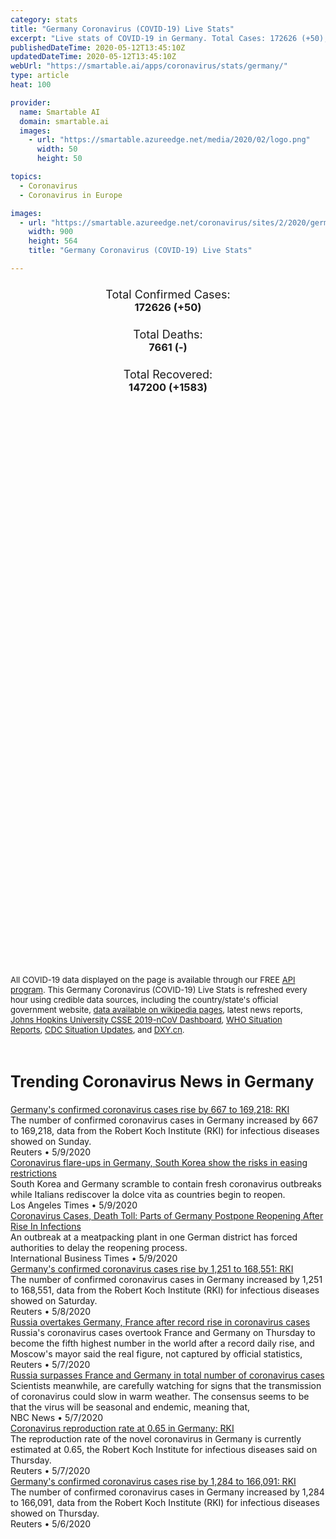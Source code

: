 ```yaml
---
category: stats
title: "Germany Coronavirus (COVID-19) Live Stats"
excerpt: "Live stats of COVID-19 in Germany. Total Cases: 172626 (+50), Deaths: 7661 (-), Recoveries: 147200(+1583)."
publishedDateTime: 2020-05-12T13:45:10Z
updatedDateTime: 2020-05-12T13:45:10Z
webUrl: "https://smartable.ai/apps/coronavirus/stats/germany/"
type: article
heat: 100

provider:
  name: Smartable AI
  domain: smartable.ai
  images:
    - url: "https://smartable.azureedge.net/media/2020/02/logo.png"
      width: 50
      height: 50

topics:
  - Coronavirus
  - Coronavirus in Europe

images:
  - url: "https://smartable.azureedge.net/coronavirus/sites/2/2020/germany.jpg"
    width: 900
    height: 564
    title: "Germany Coronavirus (COVID-19) Live Stats"

---
```

<div class="total-stats" style="text-align: center;">
    <h3>
	    <div style="font-size: 18px; font-weight: 400;">Total Confirmed Cases:</div>
	    172626 (<span class='red'>+50</span>)
    </h3>
    <h3>
	    <div style="font-size: 18px; font-weight: 400;">Total Deaths:</div>
	    7661 (-)
    </h3>
    <h3>
	    <div style="font-size: 18px; font-weight: 400;">Total Recovered:</div>
	    147200 (<span class='green'>+1583</span>)
    </h3>
</div>

<script type="text/javascript" src="https://www.gstatic.com/charts/loader.js"></script>

<div id="time_series_chart" style="width: 100%; height: 400px;"></div>
<script type="text/javascript">
  google.charts.load('current', {'packages':['corechart']});
  google.charts.setOnLoadCallback(drawChart);
  function drawChart() {
    var data = google.visualization.arrayToDataTable([
      ['Date', 'Total Cases', 'Total Deaths', 'Total Recovered'],
      ['1/22/2020', 0, 0, 0],['1/23/2020', 0, 0, 0],['1/24/2020', 0, 0, 0],['1/25/2020', 0, 0, 0],['1/26/2020', 0, 0, 0],['1/27/2020', 1, 0, 0],['1/28/2020', 4, 0, 0],['1/29/2020', 4, 0, 0],['1/30/2020', 4, 0, 0],['1/31/2020', 5, 0, 0],['2/1/2020', 8, 0, 0],['2/2/2020', 10, 0, 0],['2/3/2020', 12, 0, 0],['2/4/2020', 12, 0, 0],['2/5/2020', 12, 0, 0],['2/6/2020', 12, 0, 0],['2/7/2020', 13, 0, 0],['2/8/2020', 13, 0, 0],['2/9/2020', 14, 0, 0],['2/10/2020', 14, 0, 0],['2/11/2020', 16, 0, 0],['2/12/2020', 16, 0, 0],['2/13/2020', 16, 0, 1],['2/14/2020', 16, 0, 1],['2/15/2020', 16, 0, 1],['2/16/2020', 16, 0, 1],['2/17/2020', 16, 0, 1],['2/18/2020', 16, 0, 12],['2/19/2020', 16, 0, 12],['2/20/2020', 16, 0, 12],['2/21/2020', 16, 0, 14],['2/22/2020', 16, 0, 14],['2/23/2020', 16, 0, 14],['2/24/2020', 16, 0, 14],['2/25/2020', 17, 0, 14],['2/26/2020', 27, 0, 15],['2/27/2020', 46, 0, 16],['2/28/2020', 48, 0, 16],['2/29/2020', 79, 0, 16],['3/1/2020', 130, 0, 16],['3/2/2020', 159, 0, 16],['3/3/2020', 196, 0, 16],['3/4/2020', 262, 0, 16],['3/5/2020', 482, 0, 16],['3/6/2020', 670, 0, 17],['3/7/2020', 799, 0, 18],['3/8/2020', 1040, 0, 18],['3/9/2020', 1176, 2, 18],['3/10/2020', 1457, 2, 18],['3/11/2020', 1908, 3, 25],['3/12/2020', 2745, 6, 25],['3/13/2020', 3675, 8, 46],['3/14/2020', 4599, 9, 46],['3/15/2020', 5813, 13, 46],['3/16/2020', 7272, 17, 67],['3/17/2020', 9367, 26, 71],['3/18/2020', 12327, 28, 105],['3/19/2020', 15320, 44, 115],['3/20/2020', 19848, 68, 180],['3/21/2020', 22364, 84, 239],['3/22/2020', 24873, 94, 266],['3/23/2020', 29056, 123, 453],['3/24/2020', 32991, 159, 3290],['3/25/2020', 37323, 206, 3547],['3/26/2020', 43938, 267, 5673],['3/27/2020', 50871, 351, 6658],['3/28/2020', 57695, 433, 8481],['3/29/2020', 62435, 541, 9211],['3/30/2020', 66885, 645, 13500],['3/31/2020', 71808, 775, 16100],['4/1/2020', 77981, 931, 18700],['4/2/2020', 84794, 1107, 22440],['4/3/2020', 91159, 1275, 24575],['4/4/2020', 96092, 1444, 26400],['4/5/2020', 100123, 1584, 28700],['4/6/2020', 103375, 1810, 36081],['4/7/2020', 107663, 2016, 36081],['4/8/2020', 113296, 2349, 46300],['4/9/2020', 118235, 2607, 52407],['4/10/2020', 122171, 2736, 53913],['4/11/2020', 125452, 2871, 57400],['4/12/2020', 127854, 3022, 64300],['4/13/2020', 130072, 3194, 68200],['4/14/2020', 132210, 3495, 72600],['4/15/2020', 134753, 3804, 72600],['4/16/2020', 137698, 4052, 81800],['4/17/2020', 141397, 4352, 83114],['4/18/2020', 143724, 4538, 88000],['4/19/2020', 145742, 4642, 88000],['4/20/2020', 147065, 4862, 95200],['4/21/2020', 148453, 5086, 99400],['4/22/2020', 150648, 5315, 103300],['4/23/2020', 153129, 5575, 106800],['4/24/2020', 154999, 5760, 109800],['4/25/2020', 156513, 5877, 109800],['4/26/2020', 157770, 5976, 114500],['4/27/2020', 158758, 6126, 114500],['4/28/2020', 159912, 6314, 120400],['4/29/2020', 161539, 6467, 123500],['4/30/2020', 163009, 6623, 123500],['5/1/2020', 163988, 6717, 126250],['5/2/2020', 164967, 6812, 130600],['5/3/2020', 165664, 6866, 132700],['5/4/2020', 166152, 6993, 135100],['5/5/2020', 167007, 6993, 135100],['5/6/2020', 168162, 7275, 139900],['5/7/2020', 169430, 7392, 141700],['5/8/2020', 170588, 7510, 143300],['5/9/2020', 171324, 7549, 143300],['5/10/2020', 171879, 7569, 145600],['5/11/2020', 172576, 7661, 145617],['5/12/2020', 172626, 7661, 147200],
    ]);
    var options = {
      curveType: 'none',
      chartArea: {'width': '80%', 'height': '80%'},
      legend: { position: 'top' },
      lineWidth: 5,
      colors: ['#f60109', '#444444', '#81B71F']
    };
    var chart = new google.visualization.LineChart(document.getElementById('time_series_chart'));
    chart.draw(data, options);
  }
</script>

<div id="geo_chart" style="width: 100%; height: 500px;"></div>
<script type="text/javascript">
  google.charts.load('current', {
    'packages':['geochart'],
    'mapsApiKey': 'AIzaSyDk1HhVhLaveyKrUhhHZ5YwzIpEcbdal6U'
  });
  google.charts.setOnLoadCallback(drawRegionsMap);
  function drawRegionsMap() {
    var data = google.visualization.arrayToDataTable([
      ['Location', 'Total Cases', 'Total Deaths'],
      ["Germany", 172626, 7661]
    ]);
    var options = {
      backgroundColor: {fill:'transparent',stroke:'#FFF' ,strokeWidth:0 }, 
      region: 'DE',
      resolution: 'countries', 
      legend: 'none',
      colorAxis: {
          colors: ['#FFE2E2', '#f60109']
      }
    };
    var chart = new google.visualization.GeoChart(document.getElementById('geo_chart'));
    chart.draw(data, options);
  };
</script>



<span style="font-size: 13px">All COVID-19 data displayed on the page is available through our FREE <a href="https://developer.smartable.ai">API program</a>. This Germany Coronavirus (COVID-19) Live Stats is refreshed every hour using credible data sources, including the country/state's official government website, <a href="https://en.wikipedia.org/wiki/2019%E2%80%9320_coronavirus_pandemic" target="_blank">data available on wikipedia pages</a>, latest news reports, <a href="https://systems.jhu.edu/research/public-health/ncov/" target="_blank">Johns Hopkins University CSSE 2019-nCoV Dashboard</a>, <a href="https://www.who.int/emergencies/diseases/novel-coronavirus-2019/situation-reports" target="_blank">WHO Situation Reports</a>, <a href="https://www.cdc.gov/coronavirus/2019-ncov/index.html" target="_blank">CDC Situation Updates</a>, and <a href="https://ncov.dxy.cn/ncovh5/view/pneumonia" target="_blank">DXY.cn</a>.</span>


<h2 id="news" class="center" style="margin-top: 60px; font-size: 25px;">Trending Coronavirus News in Germany</h2>
<div class="row">
<div class="col-md-6 col-sm-12">
  <div class="content-card">
	<a href="https://www.reuters.com/article/us-health-coronavirus-germany-cases-idUSKBN22M019"><div class="card-image" style="background-image: url(https://s1.reutersmedia.net/resources/r/?m=02&d=20200510&t=2&i=1518071601&w=&fh=545px&fw=&ll=&pl=&sq=&r=LYNXMPEG4901A)"></div></a>
	<div class="content">
		<div class="card-title"><a href="https://www.reuters.com/article/us-health-coronavirus-germany-cases-idUSKBN22M019">Germany's confirmed coronavirus cases rise by 667 to 169,218: RKI</a></div>
		<div class="card-excerpt">The number of confirmed coronavirus cases in Germany increased by 667 to 169,218, data from the Robert Koch Institute (RKI) for infectious diseases showed on Sunday.</div>
		<div class="card-meta">
			<span class="card-provider">Reuters</span> • <span class="card-date">5/9/2020</span>
		</div>
	</div>
  </div>
</div>
<div class="col-md-6 col-sm-12">
  <div class="content-card">
	<a href="https://www.latimes.com/world-nation/story/2020-05-09/outbreaks-in-germany-s-korea-show-the-risks-in-easing-up"><div class="card-image" style="background-image: url(https://ca-times.brightspotcdn.com/dims4/default/554396d/2147483647/strip/true/crop/3060x1999+0+196/resize/320x209!/quality/90/?url=https%3A%2F%2Fcalifornia-times-brightspot.s3.amazonaws.com%2F28%2F3c%2F8f91ad034b1e8b1e2c0589f0a3cf%2F49534865371-05ecf26c90-o.jpg)"></div></a>
	<div class="content">
		<div class="card-title"><a href="https://www.latimes.com/world-nation/story/2020-05-09/outbreaks-in-germany-s-korea-show-the-risks-in-easing-up">Coronavirus flare-ups in Germany, South Korea show the risks in easing restrictions</a></div>
		<div class="card-excerpt">South Korea and Germany scramble to contain fresh coronavirus outbreaks while Italians rediscover la dolce vita as countries begin to reopen.</div>
		<div class="card-meta">
			<span class="card-provider">Los Angeles Times</span> • <span class="card-date">5/9/2020</span>
		</div>
	</div>
  </div>
</div>
<div class="col-md-6 col-sm-12">
  <div class="content-card">
	<a href="https://www.ibtimes.com/coronavirus-cases-death-toll-parts-germany-postpone-reopening-after-rise-infections-2973363"><div class="card-image" style="background-image: url(https://s1.ibtimes.com/sites/www.ibtimes.com/files/styles/full/public/2020/05/07/germany-europes-largest-economy-has-started-reopening-schools.jpg)"></div></a>
	<div class="content">
		<div class="card-title"><a href="https://www.ibtimes.com/coronavirus-cases-death-toll-parts-germany-postpone-reopening-after-rise-infections-2973363">Coronavirus Cases, Death Toll: Parts of Germany Postpone Reopening After Rise In Infections</a></div>
		<div class="card-excerpt">An outbreak at a meatpacking plant in one German district has forced authorities to delay the reopening process.</div>
		<div class="card-meta">
			<span class="card-provider">International Business Times</span> • <span class="card-date">5/9/2020</span>
		</div>
	</div>
  </div>
</div>
<div class="col-md-6 col-sm-12">
  <div class="content-card">
	<a href="https://www.reuters.com/article/us-health-coronavirus-germany-cases-idUSKBN22L03L"><div class="card-image" style="background-image: url(https://s1.reutersmedia.net/resources/r/?m=02&d=20200509&t=2&i=1518010706&w=&fh=545px&fw=&ll=&pl=&sq=&r=LYNXMPEG4802A)"></div></a>
	<div class="content">
		<div class="card-title"><a href="https://www.reuters.com/article/us-health-coronavirus-germany-cases-idUSKBN22L03L">Germany's confirmed coronavirus cases rise by 1,251 to 168,551: RKI</a></div>
		<div class="card-excerpt">The number of confirmed coronavirus cases in Germany increased by 1,251 to 168,551, data from the Robert Koch Institute (RKI) for infectious diseases showed on Saturday.</div>
		<div class="card-meta">
			<span class="card-provider">Reuters</span> • <span class="card-date">5/8/2020</span>
		</div>
	</div>
  </div>
</div>
<div class="col-md-6 col-sm-12">
  <div class="content-card">
	<a href="https://www.reuters.com/article/us-health-coronavirus-russia-cases-idUSKBN22J0ZR"><div class="card-image" style="background-image: url(https://s2.reutersmedia.net/resources/r/?m=02&d=20200507&t=2&i=1517768397&w=&fh=545px&fw=&ll=&pl=&sq=&r=LYNXMPEG460HF)"></div></a>
	<div class="content">
		<div class="card-title"><a href="https://www.reuters.com/article/us-health-coronavirus-russia-cases-idUSKBN22J0ZR">Russia overtakes Germany, France after record rise in coronavirus cases</a></div>
		<div class="card-excerpt">Russia's coronavirus cases overtook France and Germany on Thursday to become the fifth highest number in the world after a record daily rise, and Moscow's mayor said the real figure, not captured by official statistics,</div>
		<div class="card-meta">
			<span class="card-provider">Reuters</span> • <span class="card-date">5/7/2020</span>
		</div>
	</div>
  </div>
</div>
<div class="col-md-6 col-sm-12">
  <div class="content-card">
	<a href="https://www.nbcnews.com/health/health-news/live-blog/2020-05-07-coronavirus-news-n1201801/ncrd1201841"><div class="card-image" style="background-image: url(https://nodeassets.nbcnews.com/cdnassets/projects/socialshareimages-bento/og-nbcnews1200x630.png)"></div></a>
	<div class="content">
		<div class="card-title"><a href="https://www.nbcnews.com/health/health-news/live-blog/2020-05-07-coronavirus-news-n1201801/ncrd1201841">Russia surpasses France and Germany in total number of coronavirus cases</a></div>
		<div class="card-excerpt">Scientists meanwhile, are carefully watching for signs that the transmission of coronavirus could slow in warm weather. The consensus seems to be that the virus will be seasonal and endemic, meaning that,</div>
		<div class="card-meta">
			<span class="card-provider">NBC News</span> • <span class="card-date">5/7/2020</span>
		</div>
	</div>
  </div>
</div>
<div class="col-md-6 col-sm-12">
  <div class="content-card">
	<a href="https://www.reuters.com/article/us-health-coronavirus-germany-reproducti-idUSKBN22J12E"><div class="card-image" style="background-image: url(https://s4.reutersmedia.net/resources/r/?m=02&d=20200507&t=2&i=1517770753&w=&fh=545px&fw=&ll=&pl=&sq=&r=LYNXMPEG460IV)"></div></a>
	<div class="content">
		<div class="card-title"><a href="https://www.reuters.com/article/us-health-coronavirus-germany-reproducti-idUSKBN22J12E">Coronavirus reproduction rate at 0.65 in Germany: RKI</a></div>
		<div class="card-excerpt">The reproduction rate of the novel coronavirus in Germany is currently estimated at 0.65, the Robert Koch Institute for infectious diseases said on Thursday.</div>
		<div class="card-meta">
			<span class="card-provider">Reuters</span> • <span class="card-date">5/7/2020</span>
		</div>
	</div>
  </div>
</div>
<div class="col-md-6 col-sm-12">
  <div class="content-card">
	<a href="https://www.reuters.com/article/us-health-coronavirus-germany-cases-idUSKBN22J09L"><div class="card-image" style="background-image: url(https://s2.reutersmedia.net/resources/r/?m=02&d=20200507&t=2&i=1517744540&w=&fh=545px&fw=&ll=&pl=&sq=&r=LYNXMPEG4604H)"></div></a>
	<div class="content">
		<div class="card-title"><a href="https://www.reuters.com/article/us-health-coronavirus-germany-cases-idUSKBN22J09L">Germany's confirmed coronavirus cases rise by 1,284 to 166,091: RKI</a></div>
		<div class="card-excerpt">The number of confirmed coronavirus cases in Germany increased by 1,284 to 166,091, data from the Robert Koch Institute (RKI) for infectious diseases showed on Thursday.</div>
		<div class="card-meta">
			<span class="card-provider">Reuters</span> • <span class="card-date">5/6/2020</span>
		</div>
	</div>
  </div>
</div>

</div>

